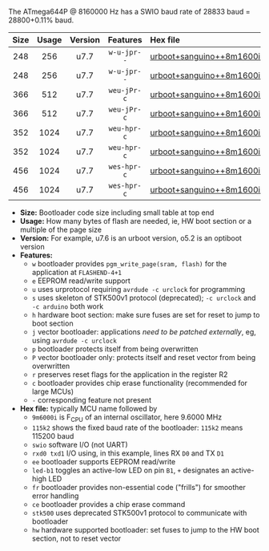The ATmega644P @ 8160000 Hz has a SWIO baud rate of 28833 baud = 28800+0.11% baud.

|Size|Usage|Version|Features|Hex file|
|:-:|:-:|:-:|:-:|:--|
|248|256|u7.7|`w-u-jpr--`|[urboot+sanguino++8m1600i+++28k8_swio_rxd0_txd1_led+b0.hex](https://raw.githubusercontent.com/stefanrueger/urboot.hex/main/boards/sanguino/internal_oscillator/fint++8m1600_Hz/br+++28k8_bps/urboot+sanguino++8m1600i+++28k8_swio_rxd0_txd1_led+b0.hex)|
|248|256|u7.7|`w-u-jpr--`|[urboot+sanguino++8m1600i+++28k8_swio_rxd2_txd3_led+b0.hex](https://raw.githubusercontent.com/stefanrueger/urboot.hex/main/boards/sanguino/internal_oscillator/fint++8m1600_Hz/br+++28k8_bps/urboot+sanguino++8m1600i+++28k8_swio_rxd2_txd3_led+b0.hex)|
|366|512|u7.7|`weu-jPr-c`|[urboot+sanguino++8m1600i+++28k8_swio_rxd0_txd1_ee_led+b0_fr_ce.hex](https://raw.githubusercontent.com/stefanrueger/urboot.hex/main/boards/sanguino/internal_oscillator/fint++8m1600_Hz/br+++28k8_bps/urboot+sanguino++8m1600i+++28k8_swio_rxd0_txd1_ee_led+b0_fr_ce.hex)|
|366|512|u7.7|`weu-jPr-c`|[urboot+sanguino++8m1600i+++28k8_swio_rxd2_txd3_ee_led+b0_fr_ce.hex](https://raw.githubusercontent.com/stefanrueger/urboot.hex/main/boards/sanguino/internal_oscillator/fint++8m1600_Hz/br+++28k8_bps/urboot+sanguino++8m1600i+++28k8_swio_rxd2_txd3_ee_led+b0_fr_ce.hex)|
|352|1024|u7.7|`weu-hpr-c`|[urboot+sanguino++8m1600i+++28k8_swio_rxd0_txd1_ee_led+b0_fr_ce_hw.hex](https://raw.githubusercontent.com/stefanrueger/urboot.hex/main/boards/sanguino/internal_oscillator/fint++8m1600_Hz/br+++28k8_bps/urboot+sanguino++8m1600i+++28k8_swio_rxd0_txd1_ee_led+b0_fr_ce_hw.hex)|
|352|1024|u7.7|`weu-hpr-c`|[urboot+sanguino++8m1600i+++28k8_swio_rxd2_txd3_ee_led+b0_fr_ce_hw.hex](https://raw.githubusercontent.com/stefanrueger/urboot.hex/main/boards/sanguino/internal_oscillator/fint++8m1600_Hz/br+++28k8_bps/urboot+sanguino++8m1600i+++28k8_swio_rxd2_txd3_ee_led+b0_fr_ce_hw.hex)|
|456|1024|u7.7|`wes-hpr-c`|[urboot+sanguino++8m1600i+++28k8_swio_rxd0_txd1_ee_led+b0_fr_ce_stk500_hw.hex](https://raw.githubusercontent.com/stefanrueger/urboot.hex/main/boards/sanguino/internal_oscillator/fint++8m1600_Hz/br+++28k8_bps/urboot+sanguino++8m1600i+++28k8_swio_rxd0_txd1_ee_led+b0_fr_ce_stk500_hw.hex)|
|456|1024|u7.7|`wes-hpr-c`|[urboot+sanguino++8m1600i+++28k8_swio_rxd2_txd3_ee_led+b0_fr_ce_stk500_hw.hex](https://raw.githubusercontent.com/stefanrueger/urboot.hex/main/boards/sanguino/internal_oscillator/fint++8m1600_Hz/br+++28k8_bps/urboot+sanguino++8m1600i+++28k8_swio_rxd2_txd3_ee_led+b0_fr_ce_stk500_hw.hex)|

- **Size:** Bootloader code size including small table at top end
- **Usage:** How many bytes of flash are needed, ie, HW boot section or a multiple of the page size
- **Version:** For example, u7.6 is an urboot version, o5.2 is an optiboot version
- **Features:**
  + `w` bootloader provides `pgm_write_page(sram, flash)` for the application at `FLASHEND-4+1`
  + `e` EEPROM read/write support
  + `u` uses urprotocol requiring `avrdude -c urclock` for programming
  + `s` uses skeleton of STK500v1 protocol (deprecated); `-c urclock` and `-c arduino` both work
  + `h` hardware boot section: make sure fuses are set for reset to jump to boot section
  + `j` vector bootloader: applications *need to be patched externally*, eg, using `avrdude -c urclock`
  + `p` bootloader protects itself from being overwritten
  + `P` vector bootloader only: protects itself and reset vector from being overwritten
  + `r` preserves reset flags for the application in the register R2
  + `c` bootloader provides chip erase functionality (recommended for large MCUs)
  + `-` corresponding feature not present
- **Hex file:** typically MCU name followed by
  + `9m6000i` is F<sub>CPU</sub> of an internal oscillator, here 9.6000 MHz
  + `115k2` shows the fixed baud rate of the bootloader: `115k2` means 115200 baud
  + `swio` software I/O (not UART)
  + `rxd0 txd1` I/O using, in this example, lines RX `D0` and TX `D1`
  + `ee` bootloader supports EEPROM read/write
  + `led-b1` toggles an active-low LED on pin `B1`, `+` designates an active-high LED
  + `fr` bootloader provides non-essential code ("frills") for smoother error handling
  + `ce` bootloader provides a chip erase command
  + `stk500` uses deprecated STK500v1 protocol to communicate with bootloader
  + `hw` hardware supported bootloader: set fuses to jump to the HW boot section, not to reset vector
